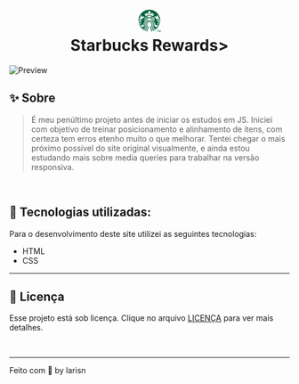 <h1 align="center">
  <br> <img src="imagens/logo.png" width="40px"> <br> Starbucks Rewards>
</h1>

![Preview](https://github.com/larisn/starbucks-rewards-recreation/blob/main/imagens/Screenshot_1.png)

## ✨ Sobre

> É meu penúltimo projeto antes de iniciar os estudos em JS. 
Iniciei com objetivo de treinar posicionamento e alinhamento de itens, com certeza tem erros etenho muito o que melhorar. Tentei chegar o mais próximo possível do site original visualmente, e ainda estou estudando mais sobre media queries para trabalhar na versão responsiva.
<br>

## 🌟 Tecnologias utilizadas:

Para o desenvolvimento deste site utilizei as seguintes tecnologias:

* HTML
* CSS

---

## 🎐 Licença
Esse projeto está sob licença. Clique no arquivo [LICENÇA](https://github.com/larisn/larisn/blob/main/LICENSE2.md) para ver mais detalhes.

<br>

---

Feito com 💚 by larisn